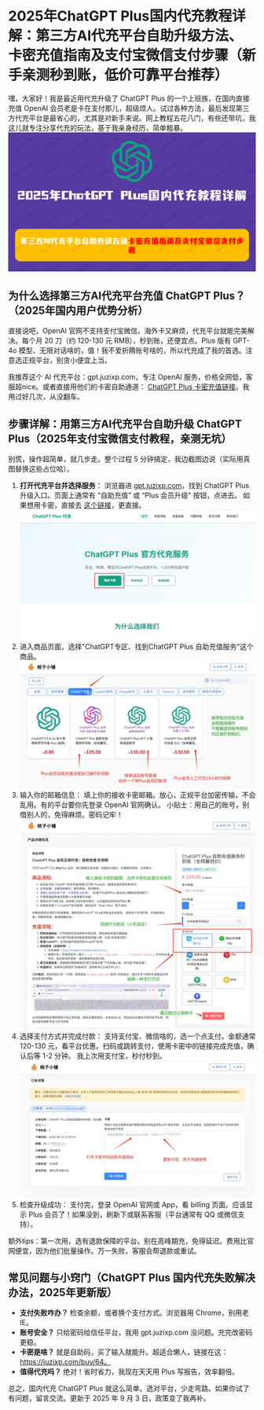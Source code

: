 # 2025年ChatGPT Plus国内代充教程详解：第三方AI代充平台自助升级方法、卡密充值指南及支付宝微信支付步骤（新手亲测秒到账，低价可靠平台推荐）

嘿，大家好！我是最近用代充升级了 ChatGPT Plus 的一个上班族，在国内直接充值 OpenAI 会员老是卡在支付那儿，超级烦人。试过各种方法，最后发现第三方代充平台是最省心的，尤其是对新手来说。网上教程五花八门，有些还带坑，我这儿就专注分享代充的玩法，基于我亲身经历，简单粗暴。
![代充平台介绍封面](image/image-20250831134758378.png)

## 为什么选择第三方AI代充平台充值 ChatGPT Plus？（2025年国内用户优势分析）

直接说吧，OpenAI 官网不支持支付宝微信，海外卡又麻烦，代充平台就能完美解决。每个月 20 刀（约 120-130 元 RMB），秒到账，还便宜点。Plus 版有 GPT-4o 模型、无限对话啥的，值！我不爱折腾账号啥的，所以代充成了我的首选。注意选正规平台，别贪小便宜上当。

我推荐这个 AI 代充平台：gpt.juzixp.com，专注 OpenAI 服务，价格全网低，客服超nice。或者直接用他们的卡密自助通道： [ChatGPT Plus 卡密充值链接](https://juzixp.com/buy/64)。我用过好几次，从没翻车。

## 步骤详解：用第三方AI代充平台自助升级 ChatGPT Plus（2025年支付宝微信支付教程，亲测无坑）

别慌，操作超简单，就几步走。整个过程 5 分钟搞定，我边截图边说（实际用真图替换这些占位哈）。

1. **打开代充平台并选择服务**： 浏览器进 [gpt.juzixp.com](https://gpt.juzixp.com)，找到 ChatGPT Plus 升级入口。页面上通常有 “自助充值” 或 “Plus 会员升级” 按钮，点进去。 如果想用卡密，直接去 [这个链接](https://juzixp.com/buy/64)，更直接。
   ![平台的服务选择页面，箭头指向 Plus 升级按钮](image/20250810174823.png)
2. 进入商品页面，选择"ChatGPT专区、找到ChatGPT Plus 自助充值服务"这个商品。
   ![进入GhatGPT代充平台网页，选中商品进入](image/20250810184052.png)
3. 输入你的邮箱信息： 填上你的接收卡密邮箱。放心，正规平台加密传输，不会乱用。有的平台要你先登录 OpenAI 官网确认。 小贴士：用自己的账号，别借别人的，免得麻烦。密码记牢！
   ![填写邮箱的表单界面，标注了安全提示和下一步按钮。](image/20250810184717.png)
4. 选择支付方式并完成付款： 支持支付宝、微信啥的，选一个点支付。金额通常 120-130 元，看平台优惠。扫码或跳转支付，使用卡密中的链接完成充值，确认后等 1-2 分钟。 我上次用支付宝，秒付秒到。
   ![支付页面，显示支付宝和微信图标，价格明细和确认支付按钮。](image/20250810185207.png)
5. 检查升级成功： 支付完，登录 OpenAI 官网或 App，看 billing 页面。应该显示 Plus 会员了！如果没到，刷新下或联系客服（平台通常有 QQ 或微信支持）。

额外tips：第一次用，选有退款保障的平台。别在高峰期充，免得延迟。费用比官网便宜，因为他们批量操作。万一失败，客服会帮退款或重试。

## 常见问题与小窍门（ChatGPT Plus 国内代充失败解决办法，2025年更新版）

- **支付失败咋办？** 检查余额，或者换个支付方式。浏览器用 Chrome，别用老 IE。
- **账号安全？** 只给密码给信任平台，我用 gpt.juzixp.com 没问题。充完改密码更稳。
- **卡密是啥？** 就是自助码，买了输入就能升。超适合懒人，链接在这：https://juzixp.com/buy/64。
- **值得代充吗？** 绝对！省时省力，我现在天天用 Plus 写报告，效率翻倍。

总之，国内代充 ChatGPT Plus 就这么简单。选对平台，少走弯路。如果你试了有问题，留言交流。更新于 2025 年 9 月 3 日，政策变了我再补。
